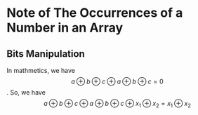 # Note of The Occurrences of a Number in an Array
## Bits Manipulation
In mathmetics, we have $$a \oplus b \oplus c \oplus a \oplus b \oplus c = 0$$. So, we have $$ a \oplus b \oplus c \oplus a \oplus b \oplus c \oplus x_1 \oplus x_2 = x_1 \oplus x_2 $$